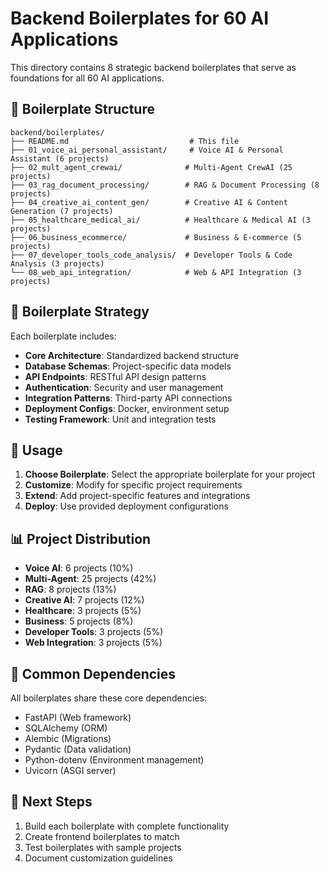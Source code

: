 # Backend Boilerplates for 60 AI Applications

This directory contains 8 strategic backend boilerplates that serve as foundations for all 60 AI applications.

## 📁 Boilerplate Structure

```
backend/boilerplates/
├── README.md                           # This file
├── 01_voice_ai_personal_assistant/     # Voice AI & Personal Assistant (6 projects)
├── 02_mult_agent_crewai/              # Multi-Agent CrewAI (25 projects)
├── 03_rag_document_processing/        # RAG & Document Processing (8 projects)
├── 04_creative_ai_content_gen/        # Creative AI & Content Generation (7 projects)
├── 05_healthcare_medical_ai/          # Healthcare & Medical AI (3 projects)
├── 06_business_ecommerce/             # Business & E-commerce (5 projects)
├── 07_developer_tools_code_analysis/  # Developer Tools & Code Analysis (3 projects)
└── 08_web_api_integration/            # Web & API Integration (3 projects)
```

## 🎯 Boilerplate Strategy

Each boilerplate includes:
- **Core Architecture**: Standardized backend structure
- **Database Schemas**: Project-specific data models
- **API Endpoints**: RESTful API design patterns
- **Authentication**: Security and user management
- **Integration Patterns**: Third-party API connections
- **Deployment Configs**: Docker, environment setup
- **Testing Framework**: Unit and integration tests

## 🚀 Usage

1. **Choose Boilerplate**: Select the appropriate boilerplate for your project
2. **Customize**: Modify for specific project requirements
3. **Extend**: Add project-specific features and integrations
4. **Deploy**: Use provided deployment configurations

## 📊 Project Distribution

- **Voice AI**: 6 projects (10%)
- **Multi-Agent**: 25 projects (42%)
- **RAG**: 8 projects (13%)
- **Creative AI**: 7 projects (12%)
- **Healthcare**: 3 projects (5%)
- **Business**: 5 projects (8%)
- **Developer Tools**: 3 projects (5%)
- **Web Integration**: 3 projects (5%)

## 🔧 Common Dependencies

All boilerplates share these core dependencies:
- FastAPI (Web framework)
- SQLAlchemy (ORM)
- Alembic (Migrations)
- Pydantic (Data validation)
- Python-dotenv (Environment management)
- Uvicorn (ASGI server)

## 📝 Next Steps

1. Build each boilerplate with complete functionality
2. Create frontend boilerplates to match
3. Test boilerplates with sample projects
4. Document customization guidelines
